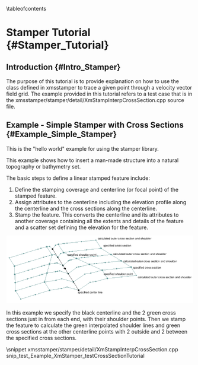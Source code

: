 \tableofcontents
# Stamper Tutorial {#Stamper_Tutorial}

## Introduction {#Intro_Stamper}
The purpose of this tutorial is to provide explanation on how to use the class defined in xmsstamper to trace a given point through a velocity vector field grid. The example provided in this tutorial refers to a test case that is in the xmsstamper/stamper/detail/XmStampInterpCrossSection.cpp source file.

## Example - Simple Stamper with Cross Sections {#Example_Simple_Stamper}
This is the "hello world" example for using the stamper library.

This example shows how to insert a man-made structure into a natural topography or bathymetry set.

The basic steps to define a linear stamped feature include:

1. Define the stamping coverage and centerline (or focal point) of the stamped feature.
2. Assign attributes to the centerline including the elevation profile along the centerline and the cross sections along the centerline.
3. Stamp the feature. This converts the centerline and its attributes to another coverage containing all the extents and details of the feature and a scatter set defining the elevation for the feature.

![Simple XmStamper Cross Section Tutorial](xmsstamper_testCrossSectionTutorial.PNG)

In this example we specify the black centerline and the 2 green cross sections just in from each end, with their shoulder points.  Then we stamp the feature to calculate the green interpolated shoulder lines and green cross sections at the other centerline points with 2 outside and 2 between the specified cross sections.

\snippet xmsstamper/stamper/detail/XmStampInterpCrossSection.cpp snip_test_Example_XmStamper_testCrossSectionTutorial
